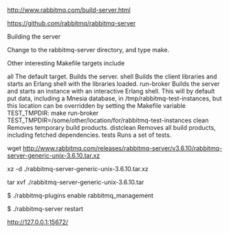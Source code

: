 http://www.rabbitmq.com/build-server.html


https://github.com/rabbitmq/rabbitmq-server




Building the server

Change to the rabbitmq-server directory, and type make.

Other interesting Makefile targets include

all
The default target. Builds the server.
shell
Builds the client libraries and starts an Erlang shell with the libraries loaded.
run-broker
Builds the server and starts an instance with an interactive Erlang shell. This will by default put data, including a Mnesia database, in /tmp/rabbitmq-test-instances, but this location can be overridden by setting the Makefile variable TEST_TMPDIR:
make run-broker TEST_TMPDIR=/some/other/location/for/rabbitmq-test-instances
clean
Removes temporary build products.
distclean
Removes all build products, including fetched dependencies.
tests
Runs a set of tests.






wget http://www.rabbitmq.com/releases/rabbitmq-server/v3.6.10/rabbitmq-server-generic-unix-3.6.10.tar.xz


xz -d ./rabbitmq-server-generic-unix-3.6.10.tar.xz

tar xvf ./rabbitmq-server-generic-unix-3.6.10.tar



$ ./rabbitmq-plugins enable rabbitmq_management


$ ./rabbitmq-server restart


http://127.0.0.1:15672/





